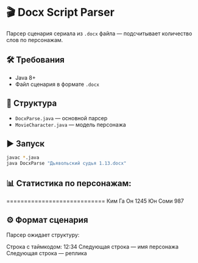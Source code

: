 # 🎬 Docx Script Parser

Парсер сценария сериала из `.docx` файла — подсчитывает количество слов по персонажам.

## 🛠 Требования

- Java 8+
- Файл сценария в формате `.docx`

## 📂 Структура

- `DocxParse.java` — основной парсер
- `MovieCharacter.java` — модель персонажа

## ▶️ Запуск

```bash
javac *.java
java DocxParse "Дьявольский судья 1.13.docx"
```

## 📊 Статистика по персонажам:
============================
Ким Га Он    1245
Юн Соми     987

## ⚙️ Формат сценария
Парсер ожидает структуру:

Строка с таймкодом: 12:34
Следующая строка — имя персонажа
Следующая строка — реплика
